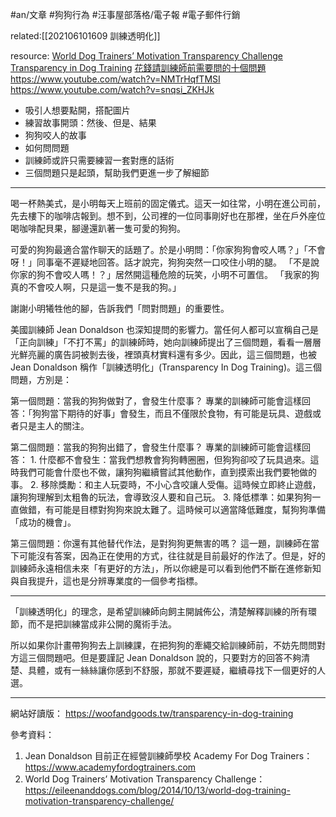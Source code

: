 #an/文章 #狗狗行為 #汪事屋部落格/電子報  #電子郵件行銷

related:[[202106101609 訓練透明化]]

resource:
[World Dog Trainers’ Motivation Transparency Challenge](https://eileenanddogs.com/blog/2014/10/13/world-dog-training-motivation-transparency-challenge/)
[Transparency in Dog Training](https://www.youtube.com/watch?v=XKyLqv4Q5kI)
[花錢請訓練師前需要問的十個問題](https://thinkingdog.wixsite.com/mysite/single-post/2016/04/01/請訓練師前要問的十個問題)
https://www.youtube.com/watch?v=NMTrHqfTMSI
https://www.youtube.com/watch?v=snqsi_ZKHJk

- 吸引人想要點開，搭配圖片
- 練習故事開頭：然後、但是、結果
- 狗狗咬人的故事
- 如何問問題
- 訓練師或許只需要練習一套對應的話術
- 三個問題只是起頭，幫助我們更進一步了解細節

---

喝一杯熱美式，是小明每天上班前的固定儀式。這天一如往常，小明在進公司前，先去樓下的咖啡店報到。想不到，公司裡的一位同事剛好也在那裡，坐在戶外座位喝咖啡配貝果，腳邊還趴著一隻可愛的狗狗。

可愛的狗狗最適合當作聊天的話題了。於是小明問：「你家狗狗會咬人嗎？」「不會呀！」同事毫不遲疑地回答。話才說完，狗狗突然一口咬住小明的腿。
「不是說你家的狗不會咬人嗎！？」居然開這種危險的玩笑，小明不可置信。
「我家的狗真的不會咬人啊，只是這一隻不是我的狗。」

謝謝小明犧牲他的腳，告訴我們「問對問題」的重要性。

美國訓練師 Jean Donaldson 也深知提問的影響力。當任何人都可以宣稱自己是「正向訓練」「不打不罵」的訓練師時，她向訓練師提出了三個問題，看看一層層光鮮亮麗的廣告詞被剝去後，裡頭真材實料還有多少。因此，這三個問題，也被 Jean Donaldson 稱作「訓練透明化」(Transparency In Dog Training)。這三個問題，方別是：

第一個問題：當我的狗狗做對了，會發生什麼事？
專業的訓練師可能會這樣回答：「狗狗當下期待的好事」會發生，而且不僅限於食物，有可能是玩具、遊戲或者只是主人的關注。

第二個問題：當我的狗狗出錯了，會發生什麼事？
專業的訓練師可能會這樣回答：
	1. 什麼都不會發生：當我們想教會狗狗轉圈圈，但狗狗卻咬了玩具過來。這時我們可能會什麼也不做，讓狗狗繼續嘗試其他動作，直到摸索出我們要牠做的事。
	2. 移除獎勵：和主人玩耍時，不小心含咬讓人受傷。這時候立即終止遊戲，讓狗狗理解到太粗魯的玩法，會導致沒人要和自己玩。
	3. 降低標準：如果狗狗一直做錯，有可能是目標對狗狗來說太難了。這時候可以適當降低難度，幫狗狗準備「成功的機會」。

第三個問題：你還有其他替代作法，是對狗狗更無害的嗎？
這一題，訓練師在當下可能沒有答案，因為正在使用的方式，往往就是目前最好的作法了。但是，好的訓練師永遠相信未來「有更好的方法」，所以你總是可以看到他們不斷在進修新知與自我提升，這也是分辨專業度的一個參考指標。

---

「訓練透明化」的理念，是希望訓練師向飼主開誠佈公，清楚解釋訓練的所有環節，而不是把訓練當成非公開的魔術手法。

所以如果你計畫帶狗狗去上訓練課，在把狗狗的牽繩交給訓練師前，不妨先問問對方這三個問題吧。但是要謹記 Jean Donaldson 說的，只要對方的回答不夠清楚、具體，或有一絲絲讓你感到不舒服，那就不要遲疑，繼續尋找下一個更好的人選。


---

網站好讀版：
https://woofandgoods.tw/transparency-in-dog-training

參考資料：
1.  Jean Donaldson 目前正在經營訓練師學校 Academy For Dog Trainers：https://www.academyfordogtrainers.com
2.  World Dog Trainers’ Motivation Transparency Challenge：https://eileenanddogs.com/blog/2014/10/13/world-dog-training-motivation-transparency-challenge/

